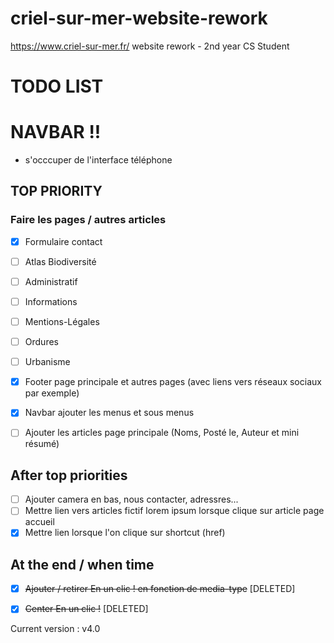 # criel-sur-mer-website-rework
https://www.criel-sur-mer.fr/ website rework - 2nd year CS Student

# TODO LIST

# NAVBAR !!

- s'occcuper de l'interface téléphone

## TOP PRIORITY
### Faire les pages / autres articles
- [x] Formulaire contact
- [ ]  Atlas Biodiversité
- [ ] Administratif
- [ ] Informations
- [ ] Mentions-Légales
- [ ] Ordures
- [ ] Urbanisme

- [x] Footer page principale et autres pages (avec liens vers réseaux sociaux par exemple)

- [x] Navbar ajouter les menus et sous menus

- [ ] Ajouter les articles page principale (Noms, Posté le, Auteur et mini résumé)



## After top priorities
- [ ] Ajouter camera en bas, nous contacter, adressres...
- [ ] Mettre lien vers articles fictif lorem ipsum lorsque clique sur article page accueil
- [x] Mettre lien lorsque l'on clique sur shortcut (href)

## At the end / when time
- [x] ~~Ajouter / retirer En un clic ! en fonction de media-type~~ [DELETED]
- [x] ~~Center En un clic !~~ [DELETED]


Current version : v4.0
